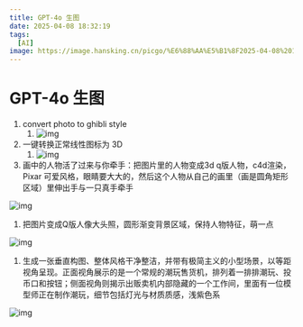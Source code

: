 ```yaml
---
title: GPT-4o 生图 
date: 2025-04-08 18:32:19
tags:
  [AI]
image: https://image.hansking.cn/picgo/%E6%88%AA%E5%B1%8F2025-04-08%2018.31.48.png
---
```


# GPT-4o 生图 

1. convert photo to ghibli style
   1. ![img](https://ojtui7l3xo.feishu.cn/space/api/box/stream/download/asynccode/?code=OTI0NjNlYzZiMGNmOGQyOThjZjUzNTI4MzQ1MWY5N2VfcUNJSlFldmhFM05KM01kUkRYTkRkazN3NXR3MldXOFdfVG9rZW46QndqVWJPWG1obzFnaDV4cHl5VmNHajhQbmFkXzE3NDQxMDYwMDY6MTc0NDEwOTYwNl9WNA)
2. 一键转换正常线性图标为 3D
   1. ![img](https://ojtui7l3xo.feishu.cn/space/api/box/stream/download/asynccode/?code=NjM1MzkyN2Y1ZDY4OWNiNDY1ZTQ3MTYwMjAwMWFmZjdfNkxlV3p1dGJPOGpqcXI3cEVWQ3JXZDhnUHp3ZWI0elBfVG9rZW46S3AxMmJjek9zb2dmdEZ4U2kxTWNmczNIbnNiXzE3NDQxMDYwMDY6MTc0NDEwOTYwNl9WNA)
3. 画中的人物活了过来与你牵手：把图片里的人物变成3d q版人物，c4d渲染，Pixar 可爱风格，眼睛要大大的，然后这个人物从自己的画里（画是圆角矩形区域）里伸出手与一只真手牵手

![img](https://ojtui7l3xo.feishu.cn/space/api/box/stream/download/asynccode/?code=MGE4NmQyOWEzNGQ0ZjBjMjIwMGQ5NmVmMTJiMDBiYmJfblZzZVVqaUVncnFqcWhET0xZMGxnZ3ZJTVhwQlRUZFBfVG9rZW46WmZZOWJFOFl0bzlnUEJ4ZUNQN2NBa3o4bkllXzE3NDQxMDYwMDY6MTc0NDEwOTYwNl9WNA)

1. 把图片变成Q版人像大头照，圆形渐变背景区域，保持人物特征，萌一点

![img](https://ojtui7l3xo.feishu.cn/space/api/box/stream/download/asynccode/?code=NDM1YzQ5NmJmNmVhOTQ5OWI0M2NiNjZhZGJkNGZlNGJfSnlXWVJaa1haTTlZdDN0cGQ2MVRhNE45azFPYkVNeUhfVG9rZW46UHV2VmJ2MGNPb0U1Wlh4OUt6bWNpUjB0blo2XzE3NDQxMDYwMDY6MTc0NDEwOTYwNl9WNA)

1. 生成一张垂直构图、整体风格干净整洁，并带有极简主义的小型场景，以等距视角呈现。正面视角展示的是一个常规的潮玩售货机，排列着一排排潮玩、投币口和按钮；侧面视角则揭示出贩卖机内部隐藏的一个工作间，里面有一位模型师正在制作潮玩，细节包括灯光与材质质感，浅紫色系

![img](https://ojtui7l3xo.feishu.cn/space/api/box/stream/download/asynccode/?code=ZDAyZDEwMzNlOTI5Y2E4M2NmMTVjZTg2NzE1YWZmYzVfR3lhZ3lDa2RNYVFsQlNjY0h3VURMN1diUERXekZuNTFfVG9rZW46TnJmbmJUQXFqb2NLTWd4c0cyU2Nnc0VSbmRnXzE3NDQxMDYwMDY6MTc0NDEwOTYwNl9WNA)
